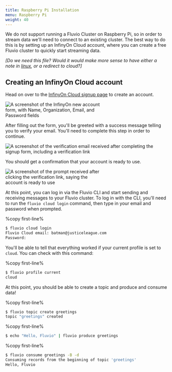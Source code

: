 ```yaml
---
title: Raspberry Pi Installation
menu: Raspberry Pi
weight: 40
---
```


We do not support running a Fluvio Cluster on Raspberry Pi, so in order
to stream data we'll need to connect to an existing cluster. The best way
to do this is by setting up an InfinyOn Cloud account, where you can
create a free Fluvio cluster to quickly start streaming data.

_[Do we need this file? Would it would make more sense to have either a note in [linux](../linux), or a redirect to cloud?]_

## Creating an InfinyOn Cloud account

Head on over to the <a href="https://infinyon.cloud" target="_blank">InfinyOn Cloud signup page</a> to create an account.

<img src="../images/cloud-signup.jpg"
alt="A screenshot of the InfinyOn new account form, with Name, Organization, Email, and Password fields"
style="justify: center; max-width: 300px" />

After filling out the form, you'll be greeted with a success message telling you to verify your email. You'll need to complete this step in order to continue.

<img src="../images/cloud-verification.jpg"
alt="A screenshot of the verification email received after completing the signup form, including a verification link"
style="justify: center; max-width: 500px" />

You should get a confirmation that your account is ready to use.

<img src="../images/cloud-confirmation.jpg"
alt="A screenshot of the prompt received after clicking the verification link, saying the account is ready to use"
style="justify: center; max-width: 300px" />

At this point, you can log in via the Fluvio CLI and start sending and receiving messages to your Fluvio cluster. To log in with the CLI, you'll need to run the `fluvio cloud login` command, then type in your email and password when prompted.

%copy first-line%
```bash
$ fluvio cloud login
Fluvio Cloud email: batman@justiceleague.com
Password:
```

You'll be able to tell that everything worked if your current profile is set to `cloud`. You can check with this command:

%copy first-line%
```bash
$ fluvio profile current
cloud
```

At this point, you should be able to create a topic and produce and consume data!

%copy first-line%
```bash
$ fluvio topic create greetings
topic "greetings" created
```

%copy first-line%
```bash
$ echo "Hello, Fluvio" | fluvio produce greetings
```

%copy first-line%
```bash
$ fluvio consume greetings -B -d
Consuming records from the beginning of topic 'greetings'
Hello, Fluvio
```
